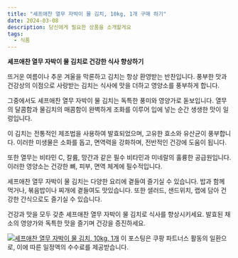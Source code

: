 ```yaml
---
title: "셰프애찬 열무 자박이 물 김치, 10kg, 1개 구매 하기"
date: 2024-03-08
description: 당신에게 필요한 상품을 소개할게요
tags:
  - 식품
---
```

**셰프애찬 열무 자박이 물 김치로 건강한 식사 향상하기**

뜨거운 여름이나 추운 겨울을 막론하고 김치는 항상 환영받는 반찬입니다. 풍부한 맛과 건강상의 이점으로 사랑받는 김치는 식사에 맛을 더하고 영양소를 풍부하게 합니다.

그중에서도 셰프애찬 열무 자박이 물 김치는 독특한 풍미와 영양가로 돋보입니다. 열무의 달콤함과 물김치의 매콤함이 완벽하게 조화를 이루어 입에 넣는 순간 생생한 맛이 일렁입니다.

이 김치는 전통적인 제조법을 사용하여 발효되었으며, 고유한 효소와 유산균이 풍부합니다. 이러한 미생물은 소화를 돕고, 면역력을 강화하며, 전반적인 건강에 도움이 됩니다.

또한 열무는 비타민 C, 칼륨, 망간과 같은 필수 비타민과 미네랄의 훌륭한 공급원입니다. 이러한 영양소는 건강한 뼈, 피부, 면역 체계에 필수적입니다.

셰프애찬 열무 자박이 물 김치는 다양한 요리에 곁들여 즐기실 수 있습니다. 밥과 함께 먹거나, 볶음밥이나 찌개에 곁들여도 맛있습니다. 또한 샐러드, 샌드위치, 랩에 담아 건강한 간식으로도 즐기실 수 있습니다.

건강과 맛을 모두 갖춘 셰프애찬 열무 자박이 물 김치로 식사를 향상시키세요. 발효된 채소의 영양가와 독특한 맛을 즐기며 건강을 증진하세요.


[![셰프애찬 열무 자박이 물 김치, 10kg, 1개](https://i.imgur.com/81F7uro.png#center)](https://link.coupang.com/re/AFFSDP?lptag=AF5033054&pageKey=7418206427&itemId=20271904126&vendorItemId=74544327161&traceid=V0-153-07150c4c313eb719&clickBeacon=rirPNt21l8Pc-zalrglVgnKeIm9-cqzuF-PDGwGDeRKzzM1t6dqbfEmQjyyLjDsblHkPbPWDgCE8OZjo4uY1axDG4RmJUWrNSKuNvXIRxvhItfg0wTswULt6NviPHcCz8c-0skppwDwc-EpnvZxMEdlLU2nyRcus520EJZ5UG6AwXYSxCdYdy05yKHHOELbcKk6Abc6ZrQbFMVM9VVL99pNxGgOQbAgN2OA1LVgpFexOU4jp0UZcLqnKeAC80kgZRyvDrJkOeAM-D1p7hMNA30yrWZLMzHnbm58jCJ9qw-rZt8XSQC_iaUFxYICJvY42XNDdBKpmTpGci7P6UkmXy8X5fCYOoXzjYl8gzFi5EOo5s5-AF9RLroxcGTc6KLUS4Mom16bSGZbjzl_a6UB5ZP3ZEaro6tWieDs4Hl2zIh9kugkOJvJPCmtL93MxA76Q2MZHWplag2gay_gk0n_Oywlw8vshdufQwq48ZCBkb0_uWBvMIzU05ycQh7NGQbhubCUBVkXK8fOE0mYZLtIQNrOvTTycfST8MWgxuTOYUL17Bz1NDN4n_NUktLjvpoEUw-WBMe7sXG5uD7apcQBfW2uAcgRJ8kEf2wp5e8-xqpgHqRLkj_vWIhVWQFGnm2p_uKkmEw_AQe_X0RziTnxeOkc4_nNGD-C1aB4MYYPpyGFCEAxyWmRd2xQfaOwhJg2qFrQbzS17Kx3G9sg2FpMh03iH6kgLBnw7-oIKjGRik1qj_pngN4KN6MyNAPheQ2arPhfMFP9JHJuBO_UYulDGnaqzgdTq6yfkT6d-YlIXIUf7T0mipTuynqsIbk_orUi3x9TFPzGuu_R70OxFnS6euiSd8Ok4ZOQWXYON3kutVB-aUcu5ZnMxs1RONY1n6qvplBOQY8zA42GjuXGRE1-X43b48LHwlczs4CofGewoGLz3yqtmBpYGBkZj899QTt0mi6mD3-61IxRSYzFpQNzwPdnDzhZAdmDapBxuRXS9MiyeWq-xLoyUBH58fEB9FNHiyLRCbVmM-HoVNEKLG1z_3rwAd3J1FL3ewtrdlSjIxqyupw%3D%3D&requestid=20240308201742280230199982&token=31850C%7CMIXED)
이 포스팅은 쿠팡 파트너스 활동의 일환으로, 이에 따른 일정액의 수수료를 제공받습니다.


